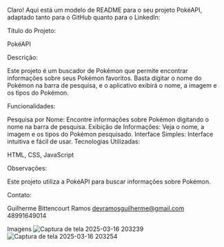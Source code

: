 Claro! Aqui está um modelo de README para o seu projeto PokéAPI, adaptado tanto para o GitHub quanto para o LinkedIn:

Título do Projeto:

PokéAPI 

Descrição:

Este projeto é um buscador de Pokémon que permite encontrar informações sobre seus Pokémon favoritos. Basta digitar o nome do Pokémon na barra de pesquisa, e o aplicativo exibirá o nome, a imagem e os tipos do Pokémon.

Funcionalidades:

Pesquisa por Nome: Encontre informações sobre Pokémon digitando o nome na barra de pesquisa.
Exibição de Informações: Veja o nome, a imagem e os tipos do Pokémon pesquisado.
Interface Simples: Interface intuitiva e fácil de usar.
Tecnologias Utilizadas:

HTML, CSS, JavaScript

Observações:

Este projeto utiliza a PokéAPI para buscar informações sobre Pokémon.

Contato:

Guilherme Bittencourt Ramos
devramosguilherme@gmail.com
48991649014

Imagens
![Captura de tela 2025-03-16 203239](https://github.com/user-attachments/assets/7ec42d96-2137-42b7-a66d-536e7f12a0db)
![Captura de tela 2025-03-16 203254](https://github.com/user-attachments/assets/ab2592b7-c12f-41cb-b7e1-ca972f548463)
